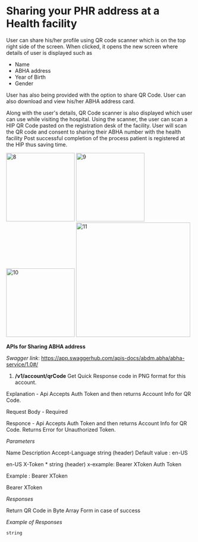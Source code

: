 # Sharing your PHR address at a Health facility
User can share his/her profile using QR code scanner which is on the top right side of the screen. When clicked, it opens the new screen where details of user is 
displayed such as
- Name
- ABHA address
- Year of Birth
- Gender

User has also being provided with the option to share QR Code. User can also download and view his/her ABHA address card.

Along with the user's details, QR Code scanner is also displayed which user can use while visiting the hospital. Using the scanner, the user can scan a HIP QR Code pasted on the registration desk of the facility. User will scan the QR code and consent to sharing their ABHA number with the health facility
Post successful completion of the process patient is registered at the HIP thus saving time. 
 
<img width="184" alt="8" src="https://user-images.githubusercontent.com/105836429/171555990-9c3aecbd-bda7-4a6e-a967-1b5c4480a288.png">  <img width="184" alt="9" src="https://user-images.githubusercontent.com/105836429/171555994-08ce0a1b-2772-4648-bcf4-5be9a528940e.jpg">  <img width="184" alt="10" src="https://user-images.githubusercontent.com/105836429/171555995-4dc76bd4-2e44-46ad-9cb7-30822bce4d9c.jpg">  <img width="307" alt="11" src="https://user-images.githubusercontent.com/105836429/171555997-4333594c-6057-4fa7-bde8-09758d84a226.png">

**APIs for Sharing ABHA address**

*Swagger link*: https://app.swaggerhub.com/apis-docs/abdm.abha/abha-service/1.0#/

1. **/v1/account/qrCode**
Get Quick Response code in PNG format for this account.

Explanation - Api Accepts Auth Token and then returns Account Info for QR Code.

Request Body - Required

Responce - Api Accepts Auth Token and then returns Account Info for QR Code. Returns Error for Unauthorized Token.

*Parameters*

Name	Description
Accept-Language
string
(header)
Default value : en-US

en-US
X-Token *
string
(header)
x-example: Bearer XToken
Auth Token

Example : Bearer XToken

Bearer XToken

*Responses*

Return QR Code in Byte Array Form in case of success

*Example of Responses*
```
string
```
